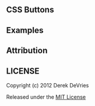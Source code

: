 ## CSS Buttons


## Examples


## Attribution


## LICENSE

Copyright (c) 2012 Derek DeVries

Released under the [MIT License](http://www.opensource.org/licenses/MIT)
